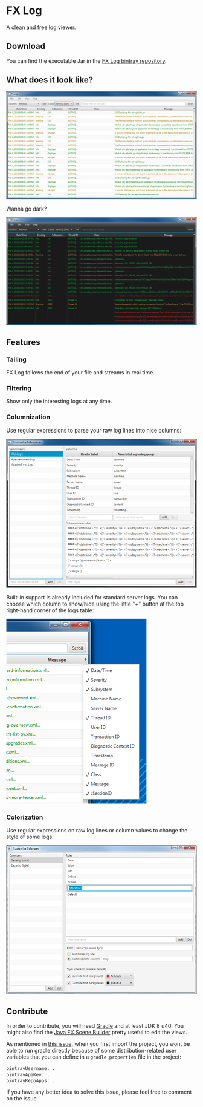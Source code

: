 # FX Log

A clean and free log viewer.

## Download

You can find the executable Jar in the
[FX Log bintray repository](https://bintray.com/joffrey-bion/applications/fx-log/).

## What does it look like?

![Main view (light theme)](doc/screenshots/main_light_theme.png)

Wanna go dark?

![Main view (dark theme)](doc/screenshots/main_dark_theme.png)

## Features

### Tailing

FX Log follows the end of your file and streams in real time.

### Filtering

Show only the interesting logs at any time.

### Columnization

Use regular expressions to parse your raw log lines into nice columns:

![Customize Columnizers](doc/screenshots/customize_columnizers.png)

Built-in support is already included for standard server logs. You can choose which column to show/hide using the
little "+" button at the top right-hand corner of the logs table:

![Show/hide columns](doc/screenshots/hide_columns.png)

### Colorization

Use regular expressions on raw log lines or column values to change the style of some logs:

![Customize Colorizers](doc/screenshots/customize_colorizers.png)

## Contribute

In order to contribute, you will need [Gradle](http://gradle.org/gradle-download/) and at least JDK 8 u40.
You might also find the [Java FX Scene Builder](http://gluonhq.com/open-source/scene-builder/) pretty useful to edit
the views.

As mentioned in [this issue](https://github.com/joffrey-bion/fx-log/issues/6), when you first import the project, you
wont be able to run gradle directly because of some distribution-related user variables that you can define in a
`gradle.properties` file in the project:

    bintrayUsername: .
    bintrayApiKey: .
    bintrayRepoApps: .

If you have any better idea to solve this issue, please feel free to comment on the issue.